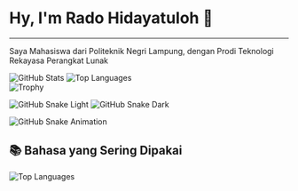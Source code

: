 <h1>Hy, I'm Rado Hidayatuloh 👋</h1>
<hr />
<p>Saya Mahasiswa dari Politeknik Negri Lampung, dengan Prodi Teknologi Rekayasa Perangkat Lunak</p>

![GitHub Stats](https://github-readme-stats.vercel.app/api?username=Cyber-Lampung&show_icons=true&theme=radical&rank_icon=github)
![Top Languages](https://github-readme-stats.vercel.app/api/top-langs/?username=Cyber-Lampung&layout=compact&theme=radical)
<br />
![Trophy](https://github-profile-trophy.vercel.app/?username=Cyber-Lampung&theme=dracula)

![GitHub Snake Light](https://github.com/Cyber-Lampung/Cyber-Lampung/blob/output/github-contribution-grid-snake.svg#gh-light-mode-only)
![GitHub Snake Dark](https://github.com/Cyber-Lampung/Cyber-Lampung/blob/output/github-contribution-grid-snake-dark.svg#gh-dark-mode-only)

![GitHub Snake Animation](https://github.com/Cyber-Lampung/Cyber-Lampung/blob/output/github-contribution-grid-snake.gif)

## 📚 Bahasa yang Sering Dipakai
![Top Languages](https://github-readme-stats.vercel.app/api/top-langs/?username=Cyber-Lampung&layout=compact&theme=radical)
